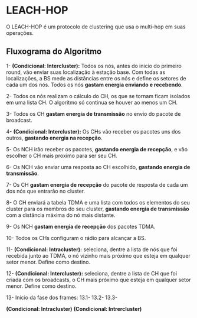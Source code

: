 # LEACH-HOP

O LEACH-HOP é um protocolo de clustering que usa o multi-hop em suas operações.

## Fluxograma do Algoritmo
1- **(Condicional: Intercluster):** Todos os nós, antes do inicio do primeiro round, vão enviar suas localização à estação base. Com todas as localizações, a BS mede as distâncias entre os nós e define os setores de cada um dos nós. Todos os nós **gastam energia enviando e recebendo**. 

2- Todos os nós realizam o cálculo do CH, os que se tornam ficam isolados em uma lista CH. O algoritmo só continua se houver ao menos um CH.

3- Todos os CH **gastam energia de transmissão** no envio do pacote de broadcast.

4- **(Condicional: Intercluster):** Os CHs vão receber os pacotes uns dos outros, **gastando energia na recepção**.

5- Os NCH irão receber os pacotes, **gastando energia de recepção**, e vão escolher o CH mais proximo para ser seu CH.

6- Os NCH vão enviar uma resposta ao CH escolhido, **gastando energia de transmissão**.

7- Os CH **gastam energia de recepção** do pacote de resposta de cada um dos nós que entrarão no cluster. 

8- O CH enviará a tabela TDMA e uma lista com todos os elementos do seu cluster para os membros do seu cluster, **gastando energia de transmissão** com a distância máxima do nó mais distante.

9- Os NCH **gastam energia de recepção** dos pacotes TDMA.

10- Todos os CHs configuram o rádio para alcançar a BS.

11- **(Condicional: Intracluster):** seleciona, dentre a lista de nós que foi recebida junto ao TDMA, o nó vizinho mais próximo que esteja em qualquer setor menor. Define como destino.

12- **(Condicional: Intercluster):** seleciona, dentre a lista de CH que foi criada com os broadcasts, o CH mais próximo que esteja em qualquer setor menor. Define como destino.

13- Inicio da fase dos frames:
   13.1-
   13.2- 
   13.3-

**(Condicional: Intracluster)**
**(Condicional: Intrercluster)**

